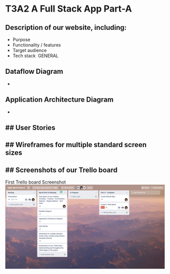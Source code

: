 # T3A2 A Full Stack App Part-A

## Description of our website, including:
- Purpose
- Functionality / features
- Target audience
- Tech stack  GENERAL

## Dataflow Diagram  
-

## Application Architecture Diagram  
-

## User Stories  
-

## Wireframes for multiple standard screen sizes
-

## Screenshots of our Trello board 
-


First Trello board Screenshot
![Trello Screenshot](/docs/Trello-SS-2020-07-04.png)
